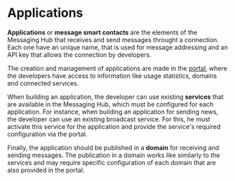 # Applications

**Applications** or **message smart contacts** are the elements of the Messaging Hub that receives and send messages throught a connection. Each one have an unique name, that is used for message addressing and an API key that allows the connection by developers.

The creation and management of applications are made in the [portal](http://messaginghub.io), where the developers have access to information like usage statistics, domains and connected services.

When building an application, the developer can use existing **services** that are available in the Messaging Hub, which must be configured for each application. For instance, when building an application for sending news, the developer can use an existing broadcast service. For this, he must activate this service for the application and provide the service's required configuration via the portal.

Finally, the application should be published in a **domain** for receiving and sending messages. The publication in a domain works like similarly to the services and may require specific configuration of each domain that are also provided in the portal.
